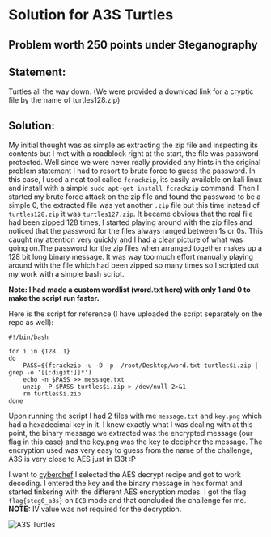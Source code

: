 # Solution for A3S Turtles

## Problem worth 250 points under Steganography
## Statement:
Turtles all the way down.
(We were provided a download link for a cryptic file by the name of turtles128.zip)

## Solution:
My initial thought was as simple as extracting the zip file and inspecting its contents but I met with a roadblock right at the start, the file was password protected. Well since we were never really provided any hints in the original problem statement I had to resort to brute force to guess the password. In this case, I used a neat tool called ```fcrackzip```, its easily available on kali linux and install with a simple ```sudo apt-get install fcrackzip``` command. Then I started my brute force attack on the zip file and found the password to be a simple 0, the extracted file was yet another ```.zip``` file but this time instead of ```turtles128.zip``` it was ```turtles127.zip```. It became obvious that the real file had been zipped 128 times, I started playing around with the zip files and noticed that the password for the files always ranged between 1s or 0s. This caught my attention very quickly and I had a clear picture of what was going on.The password for the zip files when arranged together makes up a 128 bit long binary message. It was way too much effort manually playing around with the file which had been zipped so many times so I scripted out my work with a simple bash script. 

**Note: I had made a custom wordlist (word.txt here) with only 1 and 0 to make the script run faster.**

Here is the script for reference (I have uploaded the script separately on the repo as well):
```
#!/bin/bash

for i in {128..1}
do 
	PASS=$(fcrackzip -u -D -p  /root/Desktop/word.txt turtles$i.zip | grep -o '[[:digit:]]*')
	echo -n $PASS >> message.txt  
	unzip -P $PASS turtles$i.zip > /dev/null 2>&1
	rm turtles$i.zip
done
```
Upon running the script I had 2 files with me ```message.txt``` and ```key.png``` which had a hexadecimal key in it. I knew exactly what I was dealing with at this point, the binary message we extracted was the encrypted message (our flag in this case) and the key.png was the key to decipher the message. The encryption used was very easy to guess from the name of the challenge, A3S is very close to AES just in l33t :P

I went to [cyberchef](https://gchq.github.io/CyberChef/) I selected the AES decrypt recipe and got to work decoding. I entered the key and the binary message in hex format and started tinkering with the different AES encryption modes. I got the flag ```flag{steg0_a3s}``` on ```ECB``` mode and that concluded the challenge for me. **NOTE:** IV value was not required for the decryption.

![A3S Turtles](images/A3S%20Turtles.png)
